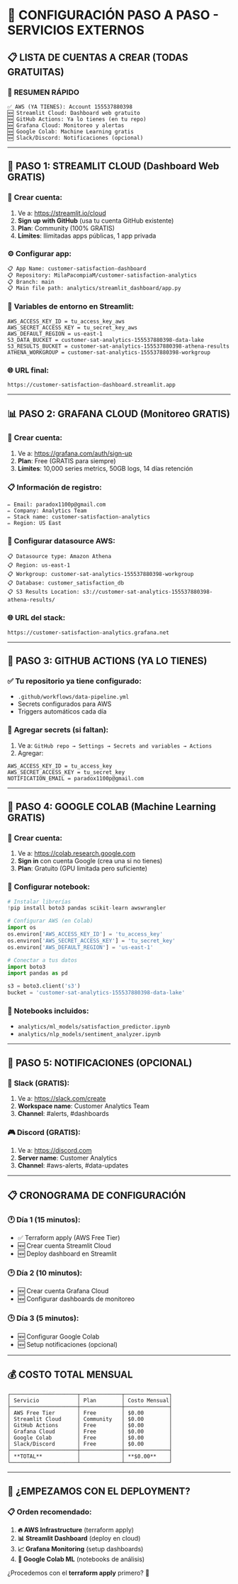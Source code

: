 # 🚀 CONFIGURACIÓN PASO A PASO - SERVICIOS EXTERNOS

## 📋 **LISTA DE CUENTAS A CREAR (TODAS GRATUITAS)**

### 🎯 **RESUMEN RÁPIDO**
```
✅ AWS (YA TIENES): Account 155537880398
🆕 Streamlit Cloud: Dashboard web gratuito  
🆕 GitHub Actions: Ya lo tienes (en tu repo)
🆕 Grafana Cloud: Monitoreo y alertas
🆕 Google Colab: Machine Learning gratis
🆕 Slack/Discord: Notificaciones (opcional)
```

---

## 🚀 **PASO 1: STREAMLIT CLOUD (Dashboard Web GRATIS)**

### 📝 **Crear cuenta:**
1. Ve a: https://streamlit.io/cloud
2. **Sign up with GitHub** (usa tu cuenta GitHub existente)
3. **Plan**: Community (100% GRATIS)
4. **Límites**: Ilimitadas apps públicas, 1 app privada

### ⚙️ **Configurar app:**
```bash
📋 App Name: customer-satisfaction-dashboard
📋 Repository: MilaPacompiaM/customer-satisfaction-analytics  
📋 Branch: main
📋 Main file path: analytics/streamlit_dashboard/app.py
```

### 🔐 **Variables de entorno en Streamlit:**
```
AWS_ACCESS_KEY_ID = tu_access_key_aws
AWS_SECRET_ACCESS_KEY = tu_secret_key_aws  
AWS_DEFAULT_REGION = us-east-1
S3_DATA_BUCKET = customer-sat-analytics-155537880398-data-lake
S3_RESULTS_BUCKET = customer-sat-analytics-155537880398-athena-results
ATHENA_WORKGROUP = customer-sat-analytics-155537880398-workgroup
```

### 🌐 **URL final:**
`https://customer-satisfaction-dashboard.streamlit.app`

---

## 📊 **PASO 2: GRAFANA CLOUD (Monitoreo GRATIS)**

### 📝 **Crear cuenta:**
1. Ve a: https://grafana.com/auth/sign-up
2. **Plan**: Free (GRATIS para siempre)
3. **Límites**: 10,000 series metrics, 50GB logs, 14 días retención

### 📋 **Información de registro:**
```
✏️ Email: paradox1100p@gmail.com
✏️ Company: Analytics Team  
✏️ Stack name: customer-satisfaction-analytics
✏️ Region: US East
```

### 🔗 **Configurar datasource AWS:**
```
📋 Datasource type: Amazon Athena
📋 Region: us-east-1
📋 Workgroup: customer-sat-analytics-155537880398-workgroup
📋 Database: customer_satisfaction_db
📋 S3 Results Location: s3://customer-sat-analytics-155537880398-athena-results/
```

### 🌐 **URL del stack:**
`https://customer-satisfaction-analytics.grafana.net`

---

## 🤖 **PASO 3: GITHUB ACTIONS (YA LO TIENES)**

### ✅ **Tu repositorio ya tiene configurado:**
- `.github/workflows/data-pipeline.yml`
- Secrets configurados para AWS
- Triggers automáticos cada día

### 🔐 **Agregar secrets (si faltan):**
1. Ve a: `GitHub repo → Settings → Secrets and variables → Actions`
2. Agregar:
```
AWS_ACCESS_KEY_ID = tu_access_key
AWS_SECRET_ACCESS_KEY = tu_secret_key
NOTIFICATION_EMAIL = paradox1100p@gmail.com
```

---

## 🧠 **PASO 4: GOOGLE COLAB (Machine Learning GRATIS)**

### 📝 **Crear cuenta:**
1. Ve a: https://colab.research.google.com
2. **Sign in** con cuenta Google (crea una si no tienes)
3. **Plan**: Gratuito (GPU limitada pero suficiente)

### 📓 **Configurar notebook:**
```python
# Instalar librerías
!pip install boto3 pandas scikit-learn awswrangler

# Configurar AWS (en Colab)
import os
os.environ['AWS_ACCESS_KEY_ID'] = 'tu_access_key'
os.environ['AWS_SECRET_ACCESS_KEY'] = 'tu_secret_key'
os.environ['AWS_DEFAULT_REGION'] = 'us-east-1'

# Conectar a tus datos
import boto3
import pandas as pd

s3 = boto3.client('s3')
bucket = 'customer-sat-analytics-155537880398-data-lake'
```

### 📁 **Notebooks incluidos:**
- `analytics/ml_models/satisfaction_predictor.ipynb`
- `analytics/nlp_models/sentiment_analyzer.ipynb`

---

## 🔔 **PASO 5: NOTIFICACIONES (OPCIONAL)**

### 📱 **Slack (GRATIS):**
1. Ve a: https://slack.com/create
2. **Workspace name**: Customer Analytics Team
3. **Channel**: #alerts, #dashboards

### 🎮 **Discord (GRATIS):**
1. Ve a: https://discord.com
2. **Server name**: Customer Analytics
3. **Channel**: #aws-alerts, #data-updates

---

## 📋 **CRONOGRAMA DE CONFIGURACIÓN**

### 🕐 **Día 1 (15 minutos):**
- ✅ Terraform apply (AWS Free Tier)
- 🆕 Crear cuenta Streamlit Cloud
- 🆕 Deploy dashboard en Streamlit

### 🕑 **Día 2 (10 minutos):**
- 🆕 Crear cuenta Grafana Cloud  
- 🆕 Configurar dashboards de monitoreo

### 🕒 **Día 3 (5 minutos):**
- 🆕 Configurar Google Colab
- 🆕 Setup notificaciones (opcional)

---

## 💰 **COSTO TOTAL MENSUAL**

```
┌─────────────────────┬─────────────┬──────────────┐
│ Servicio            │ Plan        │ Costo Mensual│
├─────────────────────┼─────────────┼──────────────┤
│ AWS Free Tier       │ Free        │ $0.00        │
│ Streamlit Cloud     │ Community   │ $0.00        │
│ GitHub Actions      │ Free        │ $0.00        │
│ Grafana Cloud       │ Free        │ $0.00        │
│ Google Colab        │ Free        │ $0.00        │
│ Slack/Discord       │ Free        │ $0.00        │
├─────────────────────┼─────────────┼──────────────┤
│ **TOTAL**           │             │ **$0.00**    │
└─────────────────────┴─────────────┴──────────────┘
```

---

## 🚀 **¿EMPEZAMOS CON EL DEPLOYMENT?**

### 📋 **Orden recomendado:**
1. **🔥 AWS Infrastructure** (terraform apply)
2. **📊 Streamlit Dashboard** (deploy en cloud)  
3. **📈 Grafana Monitoring** (setup dashboards)
4. **🧠 Google Colab ML** (notebooks de análisis)

¿Procedemos con el **terraform apply** primero? 🎯
